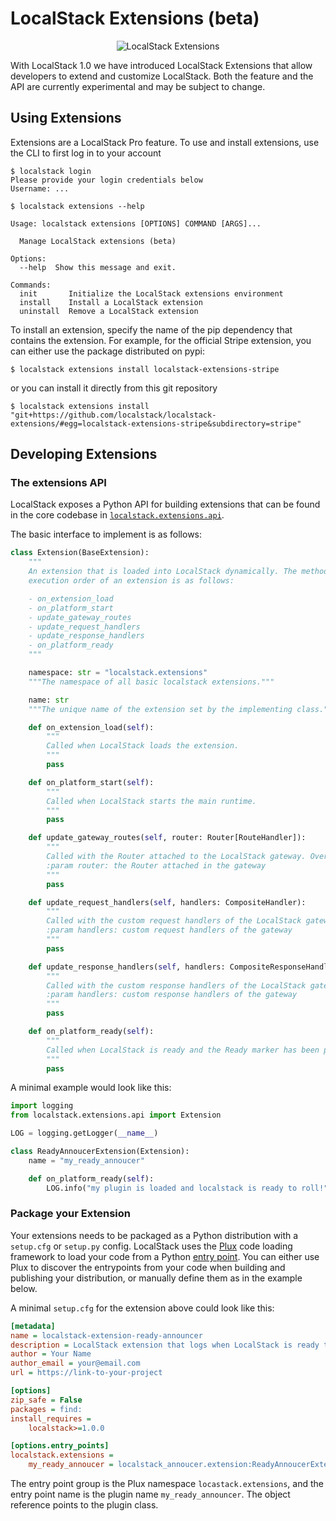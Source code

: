 # LocalStack Extensions (beta)

<p align="center">
  <img src="https://user-images.githubusercontent.com/3996682/184503940-c30bfcac-e049-4ee4-b905-207b340111d1.png" alt="LocalStack Extensions">
</p>

With LocalStack 1.0 we have introduced LocalStack Extensions that allow
developers to extend and customize LocalStack. Both the feature and the API
are currently experimental and may be subject to change.

## Using Extensions

Extensions are a LocalStack Pro feature.
To use and install extensions, use the CLI to first log in to your account

```console
$ localstack login
Please provide your login credentials below
Username: ...
```

```console
$ localstack extensions --help

Usage: localstack extensions [OPTIONS] COMMAND [ARGS]...

  Manage LocalStack extensions (beta)

Options:
  --help  Show this message and exit.

Commands:
  init       Initialize the LocalStack extensions environment
  install    Install a LocalStack extension
  uninstall  Remove a LocalStack extension
```

To install an extension, specify the name of the pip dependency that contains
the extension. For example, for the official Stripe extension, you can either
use the package distributed on pypi:

```console
$ localstack extensions install localstack-extensions-stripe
```

or you can install it directly from this git repository

```console
$ localstack extensions install "git+https://github.com/localstack/localstack-extensions/#egg=localstack-extensions-stripe&subdirectory=stripe"
```

## Developing Extensions

### The extensions API

LocalStack exposes a Python API for building extensions that can be found in
the core codebase in
[`localstack.extensions.api`](https://github.com/localstack/localstack/tree/master/localstack/extensions/api).

The basic interface to implement is as follows:

```python
class Extension(BaseExtension):
    """
    An extension that is loaded into LocalStack dynamically. The method
    execution order of an extension is as follows:

    - on_extension_load
    - on_platform_start
    - update_gateway_routes
    - update_request_handlers
    - update_response_handlers
    - on_platform_ready
    """

    namespace: str = "localstack.extensions"
    """The namespace of all basic localstack extensions."""

    name: str
    """The unique name of the extension set by the implementing class."""

    def on_extension_load(self):
        """
        Called when LocalStack loads the extension.
        """
        pass

    def on_platform_start(self):
        """
        Called when LocalStack starts the main runtime.
        """
        pass

    def update_gateway_routes(self, router: Router[RouteHandler]):
        """
        Called with the Router attached to the LocalStack gateway. Overwrite this to add or update routes.
        :param router: the Router attached in the gateway
        """
        pass

    def update_request_handlers(self, handlers: CompositeHandler):
        """
        Called with the custom request handlers of the LocalStack gateway. Overwrite this to add or update handlers.
        :param handlers: custom request handlers of the gateway
        """
        pass

    def update_response_handlers(self, handlers: CompositeResponseHandler):
        """
        Called with the custom response handlers of the LocalStack gateway. Overwrite this to add or update handlers.
        :param handlers: custom response handlers of the gateway
        """
        pass

    def on_platform_ready(self):
        """
        Called when LocalStack is ready and the Ready marker has been printed.
        """
        pass
```

A minimal example would look like this:

```python
import logging
from localstack.extensions.api import Extension

LOG = logging.getLogger(__name__)

class ReadyAnnoucerExtension(Extension):
    name = "my_ready_annoucer"

    def on_platform_ready(self):
    	LOG.info("my plugin is loaded and localstack is ready to roll!")
```

### Package your Extension

Your extensions needs to be packaged as a Python distribution with a
`setup.cfg` or `setup.py` config. LocalStack uses the
[Plux](https://github.com/localstack/plux) code loading framework to load your
code from a Python [entry point](https://packaging.python.org/en/latest/specifications/entry-points/).
You can either use Plux to discover the entrypoints from your code when
building and publishing your distribution, or manually define them as in the
example below.

A minimal `setup.cfg` for the extension above could look like this:

```ini
[metadata]
name = localstack-extension-ready-announcer
description = LocalStack extension that logs when LocalStack is ready to receive requests
author = Your Name
author_email = your@email.com
url = https://link-to-your-project

[options]
zip_safe = False
packages = find:
install_requires =
    localstack>=1.0.0

[options.entry_points]
localstack.extensions =
    my_ready_annoucer = localstack_annoucer.extension:ReadyAnnoucerExtension
```

The entry point group is the Plux namespace `locastack.extensions`, and the
entry point name is the plugin name `my_ready_announcer`. The object
reference points to the plugin class.
